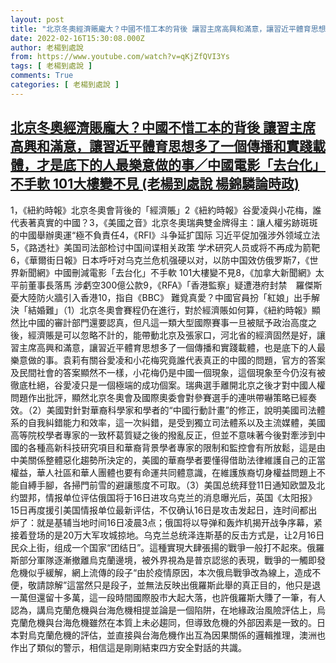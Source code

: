 ```yaml
---
layout: post
title: "北京冬奧經濟賬龐大？中國不惜工本的背後 讓習主席高興和滿意，讓習近平體育思想多了一個傳播和實踐載體，才是底下的人最樂意做的事／中國電影「去台化」不手軟 101大樓變不見 (老楊到處說 楊錦驎論時政)"
date: 2022-02-16T15:30:08.000Z
author: 老楊到處說
from: https://www.youtube.com/watch?v=qKjZfQVI3Ys
tags: [ 老楊到處說 ]
comments: True
categories: [ 老楊到處說 ]
---
```

<!--1645025408000-->
[北京冬奧經濟賬龐大？中國不惜工本的背後 讓習主席高興和滿意，讓習近平體育思想多了一個傳播和實踐載體，才是底下的人最樂意做的事／中國電影「去台化」不手軟 101大樓變不見 (老楊到處說 楊錦驎論時政)](https://www.youtube.com/watch?v=qKjZfQVI3Ys)
------

<div>
1，《紐約時報》北京冬奧會背後的「經濟賬」2《紐約時報》谷愛凌與小花梅，誰代表著真實的中國？3，《美國之音》北京冬奧瑞典雙金牌得主：讓人權劣跡斑斑的中國舉辦奧運“極不負責任4，《RFI》斗争延扩国际 习近平促加强涉外领域立法5，《路透社》美国司法部检讨中国间谍相关政策 学术研究人员或将不再成为箭靶6，《華爾街日報》日本呼吁对乌克兰危机强硬以对，以防中国效仿俄罗斯7，《世界新聞網》中國刪減電影「去台化」不手軟 101大樓變不見8，《加拿大新聞網》太平前董事長落馬 涉虧空300億公款9，《RFA》「香港監察」疑遭港府封禁　羅傑斯憂大陸防火牆引入香港10，指自《BBC》 難覓真愛？中國官員扮「紅娘」出手解決「結婚難」（1）北京冬奧會賽程仍在進行，對於經濟賬如何算，《紐約時報》顯然比中國的審計部門還要認真，但凡這一類大型國際賽事一旦被賦予政治高度之後，經濟賬是可以忽略不計的，能帶動北京及張家口，河北省的經濟固然是好，讓習主席高興和滿意，讓習近平體育思想多了一個傳播和實踐載體，也是底下的人最樂意做的事。袁莉有關谷愛凌和小花梅究竟誰代表真正的中國的問題，官方的答案及民間社會的答案顯然不一樣，小花梅仍是中國一個現象，這個現象至今仍沒有被徹底杜絕，谷愛凌只是一個極端的成功個案。瑞典選手離開北京之後才對中國人權問題作出批評，顯然北京冬奧會及國際奧委會對參賽選手的連哄帶嚇策略已經奏效。（2）美國對針對華裔科學家和學者的“中國行動計畫”的修正，說明美國司法體系的自我糾錯能力和效率，這一次糾錯，是受到獨立司法體系以及主流媒體，美國高等院校學者專家的一致杯葛質疑之後的撥亂反正，但並不意味著今後對牽涉到中國的各種高新科技研究項目和華裔背景學者專家的限制和監控會有所放鬆，這是由中美關係整體惡化趨勢所決定的，美國的華裔學者要懂得借助法律維護自己的正當權益，華人社區和華人團體也要有命運共同體意識，在維護族裔切身權益問題上不能自縛手腳，各掃門前雪的避讓態度不可取。（3）美国总统拜登11日通知欧盟及北约盟邦，情报单位评估俄国将于16日进攻乌克兰的消息曝光后，英国《太阳报》15日再度援引美国情报单位最新评估，不仅确认16日是攻击发起日，连时间都出炉了：就是基辅当地时间16日凌晨3点；俄国将以导弹和轰炸机揭开战争序幕，紧接着登场的是20万大军攻城掠地。乌克兰总统泽连斯基的反击方式是，让2月16日民众上街，组成一个国家“团结日”。這種實現大肆張揚的戰爭一般打不起來。俄羅斯部分軍隊逐漸撤離烏克蘭邊境，被外界視為是普京認慫的表現，戰爭的一觸即發危機似乎緩解，網上流傳的段子“由於疫情原因，本次俄烏戰爭改為線上，造成不便，敬請諒解”這當然只是段子，並無法反映出俄羅斯此舉的真正目的，他只是退一萬但還留十多萬，這一段時間國際股市大起大落，也許俄羅斯大賺了一筆，有人認為，講烏克蘭危機與台海危機相提並論是一個陷阱，在地緣政治風險評估上，烏克蘭危機與台海危機雖然在本質上未必趨同，但導致危機的外部因素是一致的。日本對烏克蘭危機的評估，並直接與台海危機作出互為因果關係的邏輯推理，澳洲也作出了類似的警示，相信這是剛剛結束四方安全對話的共識。
</div>
